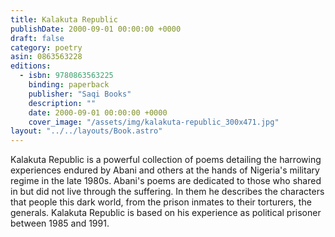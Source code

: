 ```yaml
---
title: Kalakuta Republic
publishDate: 2000-09-01 00:00:00 +0000
draft: false
category: poetry
asin: 0863563228
editions:
  - isbn: 9780863563225
    binding: paperback
    publisher: "Saqi Books"
    description: ""
    date: 2000-09-01 00:00:00 +0000
    cover_image: "/assets/img/kalakuta-republic_300x471.jpg"
layout: "../../layouts/Book.astro"
---
```


Kalakuta Republic is a powerful collection of poems detailing the harrowing experiences endured by Abani and others at the hands of Nigeria's military regime in the late 1980s. Abani's poems are dedicated to those who shared in but did not live through the suffering. In them he describes the characters that people this dark world, from the prison inmates to their torturers, the generals. Kalakuta Republic is based on his experience as political prisoner between 1985 and 1991.
